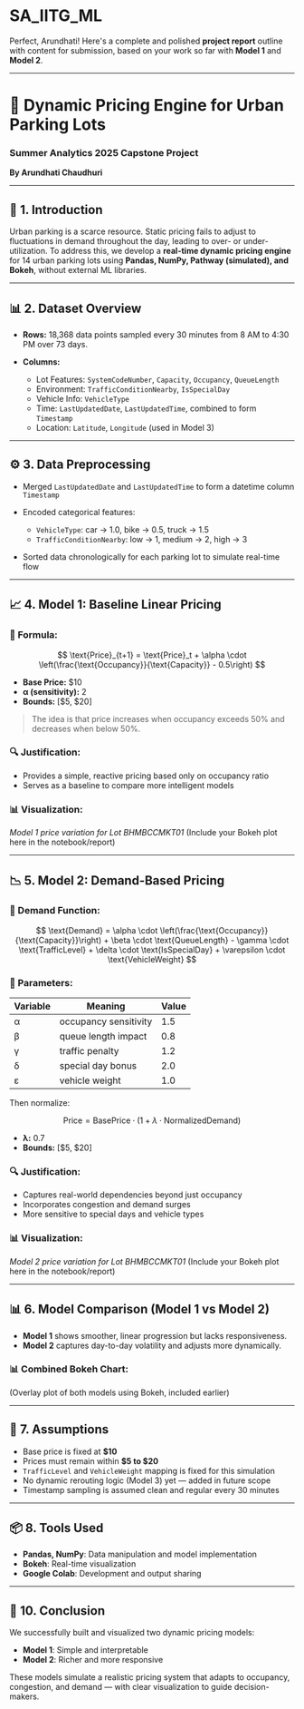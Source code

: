 # SA_IITG_ML

Perfect, Arundhati! Here's a complete and polished **project report** outline with content for submission, based on your work so far with **Model 1** and **Model 2**.

---

# 📘 **Dynamic Pricing Engine for Urban Parking Lots**

### Summer Analytics 2025 Capstone Project

**By Arundhati Chaudhuri**

---

## 📌 1. Introduction

Urban parking is a scarce resource. Static pricing fails to adjust to fluctuations in demand throughout the day, leading to over- or under-utilization. To address this, we develop a **real-time dynamic pricing engine** for 14 urban parking lots using **Pandas, NumPy, Pathway (simulated), and Bokeh**, without external ML libraries.

---

## 📊 2. Dataset Overview

* **Rows:** 18,368 data points sampled every 30 minutes from 8 AM to 4:30 PM over 73 days.
* **Columns:**

  * Lot Features: `SystemCodeNumber`, `Capacity`, `Occupancy`, `QueueLength`
  * Environment: `TrafficConditionNearby`, `IsSpecialDay`
  * Vehicle Info: `VehicleType`
  * Time: `LastUpdatedDate`, `LastUpdatedTime`, combined to form `Timestamp`
  * Location: `Latitude`, `Longitude` (used in Model 3)

---

## ⚙️ 3. Data Preprocessing

* Merged `LastUpdatedDate` and `LastUpdatedTime` to form a datetime column `Timestamp`
* Encoded categorical features:

  * `VehicleType`: car → 1.0, bike → 0.5, truck → 1.5
  * `TrafficConditionNearby`: low → 1, medium → 2, high → 3
* Sorted data chronologically for each parking lot to simulate real-time flow

---

## 📈 4. Model 1: Baseline Linear Pricing

### 🔹 Formula:

$$
\text{Price}_{t+1} = \text{Price}_t + \alpha \cdot \left(\frac{\text{Occupancy}}{\text{Capacity}} - 0.5\right)
$$

* **Base Price:** \$10
* **α (sensitivity):** 2
* **Bounds:** \[\$5, \$20]

> The idea is that price increases when occupancy exceeds 50% and decreases when below 50%.

### 🔍 Justification:

* Provides a simple, reactive pricing based only on occupancy ratio
* Serves as a baseline to compare more intelligent models

### 📊 Visualization:

*Model 1 price variation for Lot BHMBCCMKT01*
(Include your Bokeh plot here in the notebook/report)

---

## 📉 5. Model 2: Demand-Based Pricing

### 🔹 Demand Function:

$$
\text{Demand} = \alpha \cdot \left(\frac{\text{Occupancy}}{\text{Capacity}}\right) + \beta \cdot \text{QueueLength} - \gamma \cdot \text{TrafficLevel} + \delta \cdot \text{IsSpecialDay} + \varepsilon \cdot \text{VehicleWeight}
$$

### 🔹 Parameters:

| Variable | Meaning               | Value |
| -------- | --------------------- | ----- |
| α        | occupancy sensitivity | 1.5   |
| β        | queue length impact   | 0.8   |
| γ        | traffic penalty       | 1.2   |
| δ        | special day bonus     | 2.0   |
| ε        | vehicle weight        | 1.0   |

Then normalize:

$$
\text{Price} = \text{BasePrice} \cdot (1 + \lambda \cdot \text{NormalizedDemand})
$$

* **λ:** 0.7
* **Bounds:** \[\$5, \$20]

### 🔍 Justification:

* Captures real-world dependencies beyond just occupancy
* Incorporates congestion and demand surges
* More sensitive to special days and vehicle types

### 📊 Visualization:

*Model 2 price variation for Lot BHMBCCMKT01*
(Include your Bokeh plot here in the notebook/report)

---

## 📊 6. Model Comparison (Model 1 vs Model 2)

* **Model 1** shows smoother, linear progression but lacks responsiveness.
* **Model 2** captures day-to-day volatility and adjusts more dynamically.

### 📊 Combined Bokeh Chart:

(Overlay plot of both models using Bokeh, included earlier)

---

## 🤖 7. Assumptions

* Base price is fixed at **\$10**
* Prices must remain within **\$5 to \$20**
* `TrafficLevel` and `VehicleWeight` mapping is fixed for this simulation
* No dynamic rerouting logic (Model 3) yet — added in future scope
* Timestamp sampling is assumed clean and regular every 30 minutes

---

## 📦 8. Tools Used

* **Pandas, NumPy**: Data manipulation and model implementation
* **Bokeh**: Real-time visualization
* **Google Colab**: Development and output sharing

---

## 📝 10. Conclusion

We successfully built and visualized two dynamic pricing models:

* **Model 1**: Simple and interpretable
* **Model 2**: Richer and more responsive

These models simulate a realistic pricing system that adapts to occupancy, congestion, and demand — with clear visualization to guide decision-makers.
